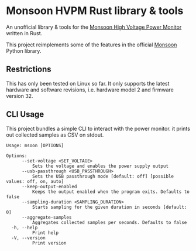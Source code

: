 # Monsoon HVPM Rust library & tools

An unofficial library & tools for the [Monsoon High Voltage Power Monitor](https://www.msoon.com/high-voltage-power-monitor) written in Rust.

This project reimplements some of the features in the official [Monsoon](https://github.com/msoon/PyMonsoon) Python library.

## Restrictions

This has only been tested on Linux so far. It only supports the latest hardware and software revisions, i.e. hardware model 2 and firmware version 32.

## CLI Usage

This project bundles a simple CLI to interact with the power monitor. it prints out collected samples as CSV on stdout.

```
Usage: msoon [OPTIONS]

Options:
      --set-voltage <SET_VOLTAGE>
          Sets the voltage and enables the power supply output
      --usb-passthrough <USB_PASSTHROUGH>
          Sets the USB passthrough mode [default: off] [possible values: off, on, auto]
      --keep-output-enabled
          Keeps the output enabled when the program exits. Defaults to false
      --sampling-duration <SAMPLING_DURATION>
          Starts sampling for the given duration in seconds [default: 0]
      --aggregate-samples
          Aggregates collected samples per seconds. Defaults to false
  -h, --help
          Print help
  -V, --version
          Print version
```
